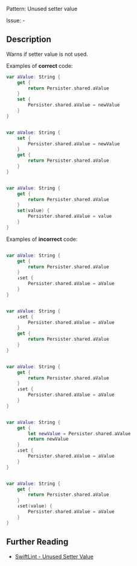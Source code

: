 Pattern: Unused setter value

Issue: -

## Description

Warns if setter value is not used.

Examples of **correct** code:

```swift
var aValue: String {
    get {
        return Persister.shared.aValue
    }
    set {
        Persister.shared.aValue = newValue
    }
}


var aValue: String {
    set {
        Persister.shared.aValue = newValue
    }
    get {
        return Persister.shared.aValue
    }
}


var aValue: String {
    get {
        return Persister.shared.aValue
    }
    set(value) {
        Persister.shared.aValue = value
    }
}

```
Examples of **incorrect** code:

```swift

var aValue: String {
    get {
        return Persister.shared.aValue
    }
    ↓set {
        Persister.shared.aValue = aValue
    }
}


var aValue: String {
    ↓set {
        Persister.shared.aValue = aValue
    }
    get {
        return Persister.shared.aValue
    }
}


var aValue: String {
    get {
        return Persister.shared.aValue
    }
    ↓set {
        Persister.shared.aValue = aValue
    }
}


var aValue: String {
    get {
        let newValue = Persister.shared.aValue
        return newValue
    }
    ↓set {
        Persister.shared.aValue = aValue
    }
}


var aValue: String {
    get {
        return Persister.shared.aValue
    }
    ↓set(value) {
        Persister.shared.aValue = aValue
    }
}

```

## Further Reading

* [SwiftLint - Unused Setter Value](https://realm.github.io/SwiftLint/unused_setter_value.html)